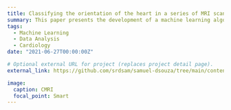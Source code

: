 ```yaml
---
title: Classifying the orientation of the heart in a series of MRI scan
summary: This paper presents the development of a machine learning algorithm that accurately classifies the 'view' of cardiac magnetic resonance imaging (CMR) images, achieving near human expert-level performance with the EfficientNet-B5 architecture, potentially forming the basis for future AI solutions in cardiac diagnosis.
tags:
  - Machine Learning
  - Data Analysis
  - Cardiology
date: "2021-06-27T00:00:00Z"

# Optional external URL for project (replaces project detail page).
external_link: https://github.com/srdsam/samuel-dsouza/tree/main/content/project/thesis/LABP2020_DSOUZA_SAMUEL_WRITTEN.pdf

image:
  caption: CMRI
  focal_point: Smart
---
```


